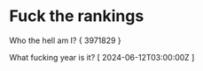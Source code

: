 # Fuck the rankings

Who the hell am I?
{ 3971829 }

What fucking year is it?
[ 2024-06-12T03:00:00Z ]
